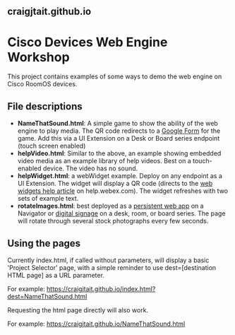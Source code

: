 ## craigjtait.github.io

# Cisco Devices Web Engine Workshop

This project contains examples of some ways to demo the web engine on Cisco RoomOS devices.

## File descriptions

* **NameThatSound.html**: A simple game to show the ability of the web engine to play media. The QR code redirects to a [Google Form](https://forms.gle/1zhA6rtuVJaSgcQ78) for the game. Add this via a UI Extension on a Desk or Board series endpoint (touch screen enabled)
* **helpVideo.html**: Similar to the above, an example showing embedded video media as an example library of help videos. Best on a touch-enabled device. The video has no sound.
* **helpWidget.html**: a webWidget example. Deploy on any endpoint as a UI Extension. The widget will display a QR code (directs to the [web widgets help article](https://help.webex.com/en-us/article/nrsrs8f/Set-up-web-widgets-on-Board,-Desk,-and-Room-Series-devices) on help.webex.com). The widget refreshes with two sets of example text.
* **rotateImages.html**: best deployed as a [persistent web app](https://help.webex.com/en-us/article/ohq3u6/Configure-persistent-web-apps-on-a-Room-Navigator) on a Navigator or [digital signage](https://help.webex.com/en-us/article/nmd8log/Enable-digital-signage-on-Board,-Desk,-and-Room-Series-devices) on a desk, room, or board series. The page will rotate through several stock photographs every few seconds.

## Using the pages

Currently index.html, if called without parameters, will display a basic 'Project Selector' page, with a simple reminder to use dest=[destination HTML page] as a URL parameter.

For example:
https://craigjtait.github.io/index.html?dest=NameThatSound.html

Requesting the html page directly will also work.

For example:
https://craigjtait.github.io/NameThatSound.html
